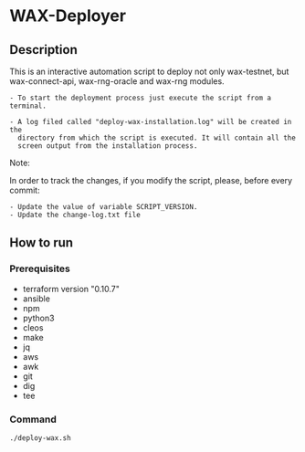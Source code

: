 # WAX-Deployer

## Description 
This is an interactive automation script to deploy not only wax-testnet, but
wax-connect-api, wax-rng-oracle and wax-rng modules.

    - To start the deployment process just execute the script from a terminal.

    - A log filed called "deploy-wax-installation.log" will be created in the
      directory from which the script is executed. It will contain all the
      screen output from the installation process.

Note:

In order to track the changes, if you modify the script, please, before
every commit:

    - Update the value of variable SCRIPT_VERSION.
    - Update the change-log.txt file

## How to run 
 
### Prerequisites 

- terraform version "0.10.7"
- ansible
- npm
- python3
- cleos
- make
- jq
- aws
- awk
- git
- dig
- tee

### Command 

```bash
./deploy-wax.sh
```
